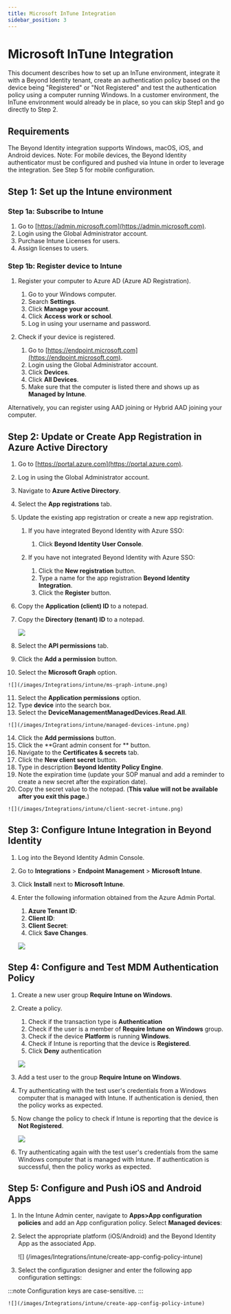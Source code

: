 ```yaml
---
title: Microsoft InTune Integration
sidebar_position: 3
---
```

Microsoft InTune Integration
================


This document describes how to set up an InTune environment, integrate it with a Beyond Identity tenant, create an authentication policy based on the device being "Registered" or "Not Registered" and test the authentication policy using a computer running Windows. In a customer environment, the InTune environment would already be in place, so you can skip Step1 and go directly to Step 2.

Requirements
------------

The Beyond Identity integration supports Windows, macOS, iOS, and Android devices. Note: For mobile devices, the Beyond Identity authenticator must be configured and pushed via Intune in order to leverage the integration. See Step 5 for mobile configuration.

Step 1: Set up the Intune environment
---------------------------------

### Step 1a: Subscribe to Intune

1.  Go to [https://admin.microsoft.com](https://admin.microsoft.com).
2.  Login using the Global Administrator account.
3.  Purchase Intune Licenses for users.
4.  Assign licenses to users.

### Step 1b: Register device to Intune

1.  Register your computer to Azure AD (Azure AD Registration).
	1.  Go to your Windows computer.
	2.  Search **Settings**.
	3.  Click **Manage your account**.
	4.  Click **Access** **work or school**.
	5.  Log in using your username and password.

2.  Check if your device is registered.
	1.  Go to [https://endpoint.microsoft.com](https://endpoint.microsoft.com).
	2.  Login using the Global Administrator account.
	3.  Click **Devices**.
	4.  Click **All Devices**.
	5.  Make sure that the computer is listed there and shows up as **Managed by Intune**.

Alternatively, you can register using AAD joining or Hybrid AAD joining your computer.

  

Step 2: Update or Create App Registration in Azure Active Directory
-------------------------------------------------------------------

1.  Go to [https://portal.azure.com](https://portal.azure.com).
2.  Log in using the Global Administrator account.
3.  Navigate to **Azure Active Directory**.
4.  Select the **App registrations** tab.
5.  Update the existing app registration or create a new app registration.

	1.  If you have integrated Beyond Identity with Azure SSO:
		1.	Click **Beyond Identity User Console**.
		
	2.  If you have not integrated Beyond Identity with Azure SSO:
		1.  Click the **New registration** button.
		2.  Type a name for the app registration **Beyond Identity Integration**.
		3.  Click the **Register** button.

6.  Copy the **Application (client) ID** to a notepad.
7.  Copy the **Directory (tenant) ID** to a notepad.

    ![](/images/Integrations/intune/bi-user-console-intune.png)  

8.  Select the **API permissions** tab.
9.  Click the **Add a permission** button.
10.  Select the **Microsoft Graph** option.

    ![](/images/Integrations/intune/ms-graph-intune.png)  

11.  Select the **Application permissions** option.
12.  Type **device** into the search box.
13.  Select the **DeviceManagementManagedDevices.Read.All**.

    ![](/images/Integrations/intune/managed-devices-intune.png)

14.  Click the **Add permissions** button.
15.  Click the **Grant admin consent for ** button.
16.  Navigate to the **Certificates & secrets** tab.
17.  Click the **New client secret** button.
18.  Type in description **Beyond Identity Policy Engine**.
19.  Note the expiration time (update your SOP manual and add a reminder to create a new secret after the expiration date).
20.  Copy the secret value to the notepad. (**This value will not be available after you exit this page.**)

    ![](/images/Integrations/intune/client-secret-intune.png)

Step 3: Configure Intune Integration in Beyond Identity
-------------------------------------------------------

1.  Log into the Beyond Identity Admin Console.
2.  Go to **Integrations** > **Endpoint Management** > **Microsoft Intune**.
3.  Click **Install** next to **Microsoft Intune**.
4.  Enter the following information obtained from the Azure Admin Portal.

	1.  **Azure Tenant ID**:
	2.  **Client ID**:
	3.  **Client Secret**:
	6.  Click **Save Changes**.

    ![](/images/Integrations/intune/edit-ms-intune.png)

  

Step 4: Configure and Test MDM Authentication Policy
----------------------------------------------------

1.  Create a new user group **Require Intune on Windows**.
2.  Create a policy.

	1.  Check if the transaction type is **Authentication**
	2.  Check if the user is a member of **Require Intune on Windows** group.
	3.  Check if the device **Platform** is running **Windows**.
	4.  Check if Intune is reporting that the device is **Registered**.
	5.  Click **Deny** authentication

    ![](/images/Integrations/intune/add-rule-intune-registered.png)

3.  Add a test user to the group **Require Intune on Windows**.
4.  Try authenticating with the test user's credentials from a Windows computer that is managed with Intune. If authentication is denied, then the policy works as expected.
5.  Now change the policy to check if Intune is reporting that the device is **Not Registered**.

    ![](/images/Integrations/intune/add-rule-intune-not-registered.png)

6.  Try authenticating again with the test user's credentials from the same Windows computer that is managed with Intune. If authentication is successful, then the policy works as expected.

Step 5: Configure and Push iOS and Android Apps
-----------------------------------------------

1.  In the Intune Admin center, navigate to **Apps>App configuration policies** and add an App configuration policy. Select **Managed devices**:
2.  Select the appropriate platform (iOS/Android) and the Beyond Identity App as the associated App.

    ![] (/images/Integrations/intune/create-app-config-policy-intune)


3.  Select the configuration designer and enter the following app configuration settings:

:::note
Configuration keys are case-sensitive.
:::

    ![](/images/Integrations/intune/create-app-config-policy-intune)